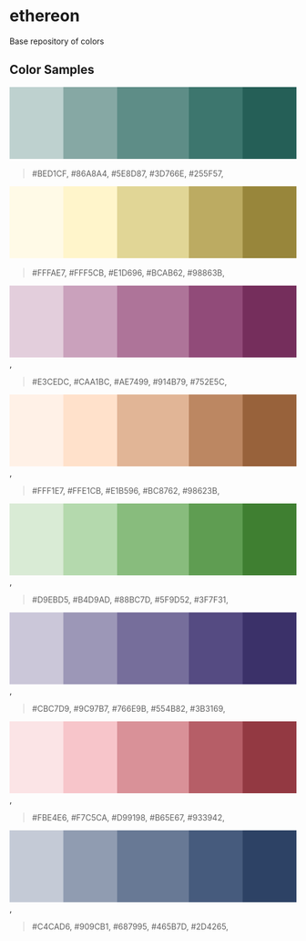 # ethereon
Base repository of colors

## Color Samples

![](samples/teal.png)

> #BED1CF, #86A8A4, #5E8D87, #3D766E, #255F57,

![](samples/yellow.png)

> #FFFAE7, #FFF5CB, #E1D696, #BCAB62, #98863B,

![](samples/pink.png),

> #E3CEDC, #CAA1BC, #AE7499, #914B79, #752E5C,

![](samples/orange.png),

> #FFF1E7, #FFE1CB, #E1B596, #BC8762, #98623B,

![](samples/green.png),

> #D9EBD5, #B4D9AD, #88BC7D, #5F9D52, #3F7F31,

![](samples/purple.png),

> #CBC7D9, #9C97B7, #766E9B, #554B82, #3B3169,

![](samples/red.png),

> #FBE4E6, #F7C5CA, #D99198, #B65E67, #933942,

![](samples/blue.png),

> #C4CAD6, #909CB1, #687995, #465B7D, #2D4265,
